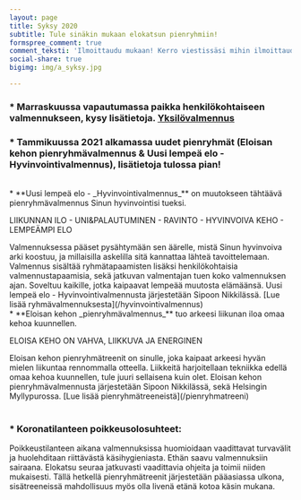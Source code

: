 ```yaml
---
layout: page
title: Syksy 2020
subtitle: Tule sinäkin mukaan elokatsun pienryhmiin!
formspree_comment: true
comment_teksti: 'Ilmoittaudu mukaan! Kerro viestissäsi mihin ilmoittaudut:'
social-share: true
bigimg: img/a_syksy.jpg

---
```

### * Marraskuussa vapautumassa paikka henkilökohtaiseen valmennukseen, kysy lisätietoja. [Yksilövalmennus](/yksilövalmennus)    
<p></p>

### * Tammikuussa 2021 alkamassa uudet pienryhmät (Eloisan kehon pienryhmävalmennus & Uusi lempeä elo - Hyvinvointivalmennus), lisätietoja tulossa pian!  
<br/>
* **Uusi lempeä elo - _Hyvinvointi­valmennus_** on muutokseen tähtäävä pienryhmävalmennus Sinun hyvinvointisi tueksi.  

  <p class="otsikkolistapalkki">
  LIIKUNNAN ILO - UNI&PALAUTUMINEN - RAVINTO -  
  HYVINVOIVA KEHO - LEMPEÄMPI ELO
  </p>
  Valmennuksessa pääset pysähtymään sen äärelle, mistä Sinun hyvinvoiva arki koostuu, ja millaisilla askelilla sitä kannattaa lähteä tavoittelemaan. Valmennus sisältää ryhmätapaamisten lisäksi henkilökohtaisia valmennustapaamisia, sekä jatkuvan valmentajan tuen koko valmennuksen ajan. Soveltuu kaikille, jotka kaipaavat lempeää muutosta elämäänsä.  
  Uusi lempeä elo - Hyvinvointivalmennusta järjestetään Sipoon Nikkilässä. [Lue lisää ryhmävalmennuksesta](/hyvinvointivalmennus)
  <br>
* **Eloisan kehon _pienryhmä­valmennus_** tuo arkeesi liikunan iloa omaa kehoa kuunnellen.

<p class="otsikkolistapalkki">
ELOISA KEHO ON VAHVA, LIIKKUVA JA ENERGINEN
</p>
Eloisan kehon pienryhmätreenit on sinulle, joka kaipaat arkeesi hyvän mielen liikuntaa rennommalla otteella. Liikkeitä harjoitellaan tekniikka edellä omaa kehoa kuunnellen, tule juuri sellaisena kuin olet.  
Eloisan kehon pienryhmävalmennusta järjestetään Sipoon Nikkilässä, sekä Helsingin Myllypurossa.
[Lue lisää pienryhmätreeneistä](/pienryhmatreeni)
<br/><br/>

### * Koronatilanteen poikkeusolosuhteet:

Poikkeustilanteen aikana valmennuksissa huomioidaan vaadittavat turvavälit ja huolehditaan riittävästä käsihygieniasta. Ethän saavu valmennuksiin sairaana. Elokatsu seuraa jatkuvasti vaadittavia ohjeita ja toimii niiden mukaisesti. Tällä hetkellä pienryhmätreenit järjestetään pääasiassa ulkona, sisätreeneissä mahdollisuus myös olla livenä etänä kotoa käsin mukana.